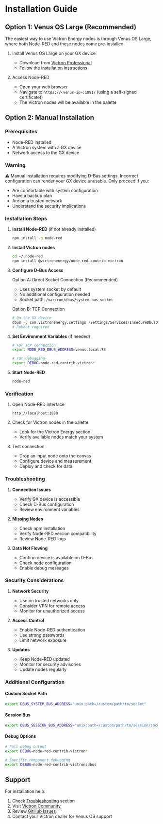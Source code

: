 # Installation Guide

## Option 1: Venus OS Large (Recommended)

The easiest way to use Victron Energy nodes is through Venus OS Large, where both Node-RED and these nodes come pre-installed.

1. Install Venus OS Large on your GX device
   - Download from [Victron Professional](https://professional.victronenergy.com/)
   - Follow the [installation instructions](https://www.victronenergy.com/live/venus-os:large)

2. Access Node-RED
   - Open your web browser
   - Navigate to `https://<venus-ip>:1881/` (using a self-signed certificate))
   - The Victron nodes will be available in the palette

## Option 2: Manual Installation

### Prerequisites
- Node-RED installed
- A Victron system with a GX device
- Network access to the GX device

### Warning
⚠️ Manual installation requires modifying D-Bus settings. Incorrect configuration can render your GX device unusable. Only proceed if you:
- Are comfortable with system configuration
- Have a backup plan
- Are on a trusted network
- Understand the security implications

### Installation Steps

1. **Install Node-RED** (if not already installed)
   ```bash
   npm install -g node-red
   ```

2. **Install Victron nodes**
   ```bash
   cd ~/.node-red
   npm install @victronenergy/node-red-contrib-victron
   ```

3. **Configure D-Bus Access**

   Option A: Direct Socket Connection (Recommended)
   - Uses system socket by default
   - No additional configuration needed
   - Socket path: `/var/run/dbus/system_bus_socket`

   Option B: TCP Connection
   ```bash
   # On the GX device
   dbus -y com.victronenergy.settings /Settings/Services/InsecureDbusOverTcp SetValue 1
   # Reboot required
   ```

4. **Set Environment Variables** (if needed)
   ```bash
   # For TCP connection
   export NODE_RED_DBUS_ADDRESS=venus.local:78

   # For debugging
   export DEBUG=node-red-contrib-victron*
   ```

5. **Start Node-RED**
   ```bash
   node-red
   ```

### Verification

1. Open Node-RED interface
   ```
   http://localhost:1880
   ```

2. Check for Victron nodes in the palette
   - Look for the Victron Energy section
   - Verify available nodes match your system

3. Test connection
   - Drop an input node onto the canvas
   - Configure device and measurement
   - Deploy and check for data

### Troubleshooting

1. **Connection Issues**
   - Verify GX device is accessible
   - Check D-Bus configuration
   - Review environment variables

2. **Missing Nodes**
   - Check npm installation
   - Verify Node-RED version compatibility
   - Review Node-RED logs

3. **Data Not Flowing**
   - Confirm device is available on D-Bus
   - Check node configuration
   - Enable debug messages

### Security Considerations

1. **Network Security**
   - Use on trusted networks only
   - Consider VPN for remote access
   - Monitor for unauthorized access

2. **Access Control**
   - Enable Node-RED authentication
   - Use strong passwords
   - Limit network exposure

3. **Updates**
   - Keep Node-RED updated
   - Monitor for security advisories
   - Update nodes regularly

### Additional Configuration

#### Custom Socket Path
```bash
export DBUS_SYSTEM_BUS_ADDRESS="unix:path=/custom/path/to/socket"
```

#### Session Bus
```bash
export DBUS_SESSION_BUS_ADDRESS="unix:path=/custom/path/to/session/socket"
```

#### Debug Options
```bash
# Full debug output
export DEBUG=node-red-contrib-victron*

# Specific component debugging
export DEBUG=node-red-contrib-victron:dbus
```

## Support

For installation help:
1. Check [Troubleshooting](#troubleshooting) section
2. Visit [Victron Community](https://community.victronenergy.com/c/node-red/28)
3. Review [GitHub Issues](https://github.com/victronenergy/node-red-contrib-victron/issues)
4. Contact your Victron dealer for Venus OS support
